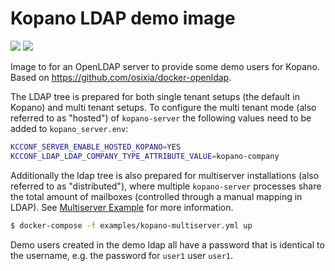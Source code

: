 # Kopano LDAP demo image

[![](https://images.microbadger.com/badges/image/zokradonh/kopano_ldap_demo.svg)](https://microbadger.com/images/zokradonh/kopano_ldap_demo "Microbadger size/labels") [![](https://images.microbadger.com/badges/version/zokradonh/kopano_ldap_demo.svg)](https://microbadger.com/images/zokradonh/kopano_ldap_demo "Microbadger version")

Image to for an OpenLDAP server to provide some demo users for Kopano. Based on https://github.com/osixia/docker-openldap.

The LDAP tree is prepared for both single tenant setups (the default in Kopano) and multi tenant setups. To configure the multi tenant mode (also referred to as "hosted") of `kopano-server` the following values need to be added to `kopano_server.env`:

```bash
KCCONF_SERVER_ENABLE_HOSTED_KOPANO=YES
KCCONF_LDAP_LDAP_COMPANY_TYPE_ATTRIBUTE_VALUE=kopano-company
```

Additionally the ldap tree is also prepared for multiserver installations (also referred to as "distributed"), where multiple `kopano-server` processes share the total amount of mailboxes (controlled through a manual mapping in LDAP). See [Multiserver Example](../examples/kopano-multiserver) for more information.

```bash
$ docker-compose -f examples/kopano-multiserver.yml up
```

Demo users created in the demo ldap all have a password that is identical to the username, e.g. the password for `user1` user `user1`.
